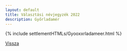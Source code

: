 ```yaml
---
layout: default
title: Választási névjegyzék 2022
description: Győrladamér
---
```


{% include settlementHTMLs/Gyooxxrladameer.html %}

[Vissza](../)
